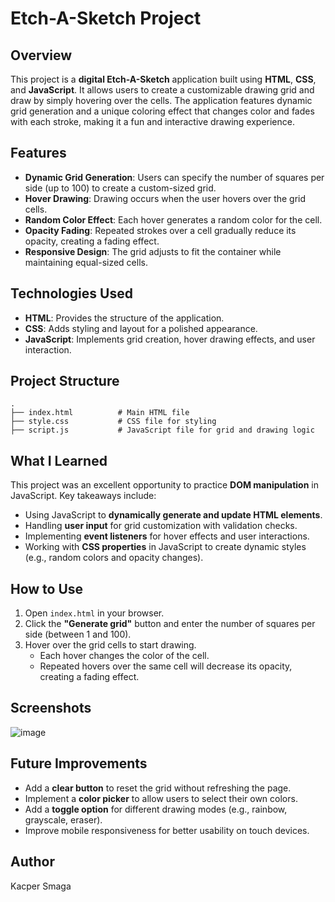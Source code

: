 # Etch-A-Sketch Project

## Overview

This project is a **digital Etch-A-Sketch** application built using **HTML**, **CSS**, and **JavaScript**. It allows users to create a customizable drawing grid and draw by simply hovering over the cells. The application features dynamic grid generation and a unique coloring effect that changes color and fades with each stroke, making it a fun and interactive drawing experience.

## Features

- **Dynamic Grid Generation**: Users can specify the number of squares per side (up to 100) to create a custom-sized grid.
- **Hover Drawing**: Drawing occurs when the user hovers over the grid cells.
- **Random Color Effect**: Each hover generates a random color for the cell.
- **Opacity Fading**: Repeated strokes over a cell gradually reduce its opacity, creating a fading effect.
- **Responsive Design**: The grid adjusts to fit the container while maintaining equal-sized cells.

## Technologies Used

- **HTML**: Provides the structure of the application.
- **CSS**: Adds styling and layout for a polished appearance.
- **JavaScript**: Implements grid creation, hover drawing effects, and user interaction.

## Project Structure

```
.
├── index.html          # Main HTML file
├── style.css           # CSS file for styling
├── script.js           # JavaScript file for grid and drawing logic
```

## What I Learned

This project was an excellent opportunity to practice **DOM manipulation** in JavaScript. Key takeaways include:

- Using JavaScript to **dynamically generate and update HTML elements**.
- Handling **user input** for grid customization with validation checks.
- Implementing **event listeners** for hover effects and user interactions.
- Working with **CSS properties** in JavaScript to create dynamic styles (e.g., random colors and opacity changes).

## How to Use

1. Open `index.html` in your browser.
2. Click the **"Generate grid"** button and enter the number of squares per side (between 1 and 100).
3. Hover over the grid cells to start drawing.
   - Each hover changes the color of the cell.
   - Repeated hovers over the same cell will decrease its opacity, creating a fading effect.

## Screenshots

![image](https://github.com/user-attachments/assets/26bfb639-bdda-4c9c-a46c-b7e54d2c575e)


## Future Improvements

- Add a **clear button** to reset the grid without refreshing the page.
- Implement a **color picker** to allow users to select their own colors.
- Add a **toggle option** for different drawing modes (e.g., rainbow, grayscale, eraser).
- Improve mobile responsiveness for better usability on touch devices.

## Author

Kacper Smaga
